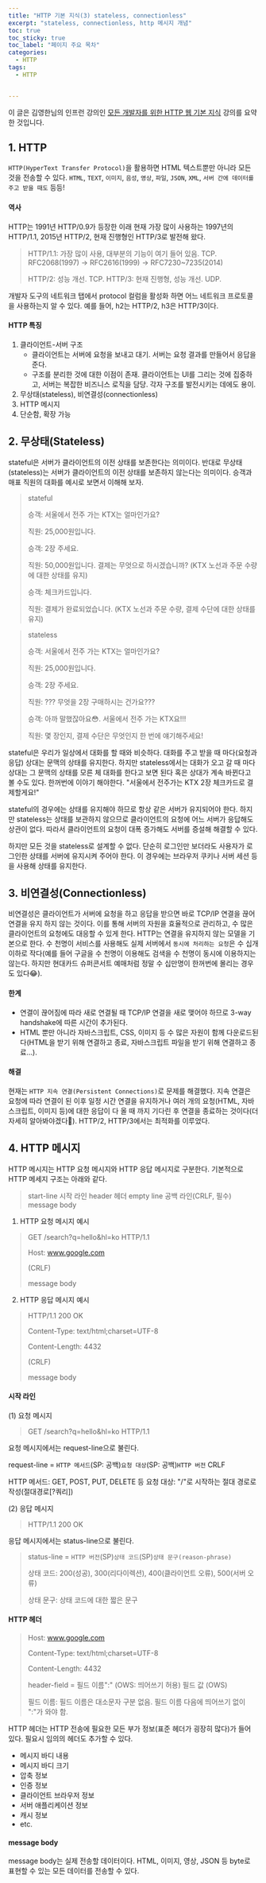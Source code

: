 ```yaml
---
title: "HTTP 기본 지식(3) stateless, connectionless"
excerpt: "stateless, connectionless, http 메시지 개념"
toc: true
toc_sticky: true
toc_label: "페이지 주요 목차"
categories:
  - HTTP
tags:
  - HTTP


---
```


이 글은 김영한님의 인프런 강의인 [모든 개발자를 위한 HTTP 웹 기본 지식](https://www.inflearn.com/course/http-%EC%9B%B9-%EB%84%A4%ED%8A%B8%EC%9B%8C%ED%81%AC/dashboard) 강의를 요약한 것입니다.



## 1. HTTP



`HTTP(HyperText Transfer Protocol)`을 활용하면 HTML 텍스트뿐만 아니라 모든 것을 전송할 수 있다.
`HTML`, `TEXT`, `이미지`, `음성`, `영상`, `파일`, `JSON`, `XML`, `서버 간에 데이터를 주고 받을 때도` 등등!

#### 역사
HTTP는 1991년 HTTP/0.9가 등장한 이래 현재 가장 많이 사용하는 1997년의 HTTP/1.1, 2015년 HTTP/2, 현재 진행형인 HTTP/3로 발전해 왔다.
>
>HTTP/1.1: 가장 많이 사용, 대부분의 기능이 여기 들어 있음. TCP.
>RFC2068(1997) -> RFC2616(1999) -> RFC7230~7235(2014)
>
>HTTP/2: 성능 개선. TCP.
>HTTP/3: 현재 진행형, 성능 개선. UDP.

개발자 도구의 네트워크 탭에서 protocol 컬럼을 활성화 하면 어느 네트워크 프로토콜을 사용하는지 알 수 있다. 예를 들어, h2는 HTTP/2, h3은 HTTP/3이다.

#### HTTP 특징
1. 클라이언트-서버 구조
	- 클라이언트는 서버에 요청을 보내고 대기. 서버는 요청 결과를 만들어서 응답을 준다.
    - 구조를 분리한 것에 대한 이점이 존재. 클라이언트는 UI를 그리는 것에 집중하고, 서버는 복잡한 비즈니스 로직을 담당. 각자 구조를 발전시키는 데에도 용이.
2. 무상태(stateless), 비연결성(connectionless)
3. HTTP 메시지
4. 단순함, 확장 가능



## 2. 무상태(Stateless)



stateful은 서버가 클라이언트의 이전 상태를 보존한다는 의미이다. 반대로 무상태(stateless)는 서버가 클라이언트의 이전 상태를 보존하지 않는다는 의미이다. 승객과 매표 직원의 대화를 예시로 보면서 이해해 보자.
> stateful
> 
> 승객: 서울에서 전주 가는 KTX는 얼마인가요?
> 
> 직원: 25,000원입니다.
>
> 승객: 2장 주세요.
> 
> 직원: 50,000원입니다. 결제는 무엇으로 하시겠습니까? (KTX 노선과 주문 수량에 대한 상태를 유지)
>
> 승객: 체크카드입니다.
> 
> 직원: 결제가 완료되었습니다. (KTX 노선과 주문 수량, 결제 수단에 대한 상태를 유지)

> stateless
> 
> 승객: 서울에서 전주 가는 KTX는 얼마인가요?
> 
> 직원: 25,000원입니다.
>
> 승객: 2장 주세요.
> 
> 직원: ??? 무엇을 2장 구매하시는 건가요???
>
> 승객: 아까 말했잖아요😳. 서울에서 전주 가는 KTX요!!!
> 
> 직원: 몇 장인지, 결제 수단은 무엇인지 한 번에 얘기해주세요!

stateful은 우리가 일상에서 대화를 할 때와 비슷하다. 대화를 주고 받을 때 마다(요청과 응답) 상대는 문맥의 상태를 유지한다. 하지만 stateless에서는 대화가 오고 갈 때 마다 상대는 그 문맥의 상태를 모른 체 대화를 한다고 보면 된다 혹은 상대가 계속 바뀐다고 볼 수도 있다. 한꺼번에 이야기 해야한다. "서울에서 전주가는 KTX 2장 체크카드로 결제할게요!"

stateful의 경우에는 상태를 유지해야 하므로 항상 같은 서버가 유지되어야 한다. 하지만 stateless는 상태를 보관하지 않으므로 클라이언트의 요청에 어느 서버가 응답해도 상관이 없다. 따라서 클라이언트의 요청이 대폭 증가해도 서버를 증설해 해결할 수 있다. 

하지만 모든 것을 stateless로 설계할 수 없다. 단순히 로그인만 보더라도 사용자가 로그인한 상태를 서버에 유지시켜 주어야 한다. 이 경우에는 브라우저 쿠키나 서버 세션 등을 사용해 상태를 유지한다.



## 3. 비연결성(Connectionless)



비연결성은 클라이언트가 서버에 요청을 하고 응답을 받으면 바로 TCP/IP 연결을 끊어 연결을 유지 하지 않는 것이다. 이를 통해 서버의 자원을 효율적으로 관리하고, 수 많은 클라이언트의 요청에도 대응할 수 있게 한다. HTTP는 연결을 유지하지 않는 모델을 기본으로 한다. 수 천명이 서비스를 사용해도 실제 서버에서 `동시에 처리하는 요청`은 수 십개 이하로 작다(예를 들어 구글을 수 천명이 이용해도 검색을 수 천명이 동시에 이용하지는 않는다. 하지만 현대카드 슈퍼콘서트 예매처럼 정말 수 십만명이 한꺼번에 몰리는 경우도 있다😂). 

#### 한계
- 연결이 끊어짐에 따라 새로 연결될 때 TCP/IP 연결을 새로 맺어야 하므로 3-way handshake에 따른 시간이 추가된다.
- HTML 뿐만 아니라 자바스크립트, CSS, 이미지 등 수 많은 자원이 함께 다운로드된다(HTML을 받기 위해 연결하고 종료, 자바스크립트 파일을 받기 위해 연결하고 종료...).

#### 해결
현재는 `HTTP 지속 연결(Persistent Connections)`로 문제를 해결했다. 지속 연결은 요청에 따라 연결이 된 이후 일정 시간 연결을 유지하거나 여러 개의 요청(HTML, 자바스크립트, 이미지 등)에 대한 응답이 다 올 때 까지 기다린 후 연결을 종료하는 것이다(더 자세히 알아봐야겠다🧐). HTTP/2, HTTP/3에서는 최적화를 이루었다.



## 4. HTTP 메시지



HTTP 메시지는 HTTP 요청 메시지와 HTTP 응답 메시지로 구분한다. 기본적으로 HTTP 메세지 구조는 아래와 같다.
>
>start-line 시작 라인
>header 헤더
>empty line 공백 라인(CRLF, 필수)
>message body

1. HTTP 요청 메시지 예시
>
>GET /search?q=hello&hl=ko HTTP/1.1
>
>Host: www.google.com
>
>(CRLF)
>
>message body

2. HTTP 응답 메시지 예시
>
>HTTP/1.1 200 OK
>
>Content-Type: text/html;charset=UTF-8
>
>Content-Length: 4432
>
>(CRLF)
>
>message body

#### 시작 라인
(1) 요청 메시지
>
> GET /search?q=hello&hl=ko HTTP/1.1

요청 메시지에서는 request-line으로 불린다.

request-line = `HTTP 메서드`(SP: 공백)`요청 대상`(SP: 공백)`HTTP 버전` CRLF

HTTP 메서드: GET, POST, PUT, DELETE 등
요청 대상: "/"로 시작하는 절대 경로로 작성(절대경로[?쿼리])

(2) 응답 메시지
>
> HTTP/1.1 200 OK

응답 메시지에서는 status-line으로 불린다.
>
> status-line = `HTTP 버전`(SP)`상태 코드`(SP)`상태 문구(reason-phrase)`
> 
> 상태 코드: 200(성공), 300(리다이렉션), 400(클라이언트 오류), 500(서버 오류)
> 
> 상태 문구: 상태 코드에 대한 짧은 문구


#### HTTP 헤더
>
> Host: www.google.com
>
> Content-Type: text/html;charset=UTF-8
> 
> Content-Length: 4432
>
> header-field = 필드 이름":" (OWS: 띄어쓰기 허용) 필드 값 (OWS)
> 
> 필드 이름: 필드 이름은 대소문자 구분 없음. 필드 이름 다음에 띄어쓰기 없이 ":"가 와야 함.

HTTP 헤더는 HTTP 전송에 필요한 모든 부가 정보(표준 헤더가 굉장히 많다)가 들어 있다. 필요시 임의의 헤더도 추가할 수 있다.
- 메시지 바디 내용
- 메시지 바디 크기
- 압축 정보
- 인증 정보
- 클라이언트 브라우저 정보
- 서버 애플리케이션 정보
- 캐시 정보
- etc. 

#### message body
message body는 실제 전송할 데이터이다. HTML, 이미지, 영상, JSON 등 byte로 표현할 수 있는 모든 데이터를 전송할 수 있다.
